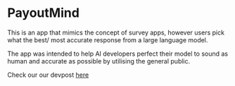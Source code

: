 # PayoutMind

This is an app that mimics the concept of survey apps, however users pick what the best/ most accurate response from a large language model.

The app was intended to help AI developers perfect their model to sound as human and accurate as possible by utilising the general public.

Check our our devpost [here](https://devpost.com/software/payoutmind)